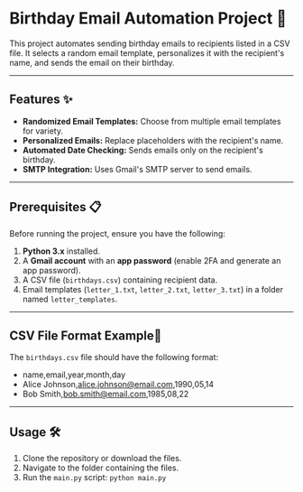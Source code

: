 # Birthday Email Automation Project 🎉

This project automates sending birthday emails to recipients listed in a CSV file. It selects a random email template, personalizes it with the recipient's name, and sends the email on their birthday.

---

## Features ✨

- **Randomized Email Templates:** Choose from multiple email templates for variety.
- **Personalized Emails:** Replace placeholders with the recipient's name.
- **Automated Date Checking:** Sends emails only on the recipient's birthday.
- **SMTP Integration:** Uses Gmail's SMTP server to send emails.

---

## Prerequisites 📋

Before running the project, ensure you have the following:

1. **Python 3.x** installed.
2. A **Gmail account** with an **app password** (enable 2FA and generate an app password).
3. A CSV file (`birthdays.csv`) containing recipient data.
4. Email templates (`letter_1.txt`, `letter_2.txt`, `letter_3.txt`) in a folder named `letter_templates`.

---

## CSV File Format Example📄

The `birthdays.csv` file should have the following format:

- name,email,year,month,day
- Alice Johnson,alice.johnson@email.com,1990,05,14
- Bob Smith,bob.smith@email.com,1985,08,22

---

## Usage 🛠️

1. Clone the repository or download the files.
2. Navigate to the folder containing the files.
3. Run the `main.py` script: `python main.py`
